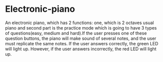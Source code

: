 # Electronic-piano

An electronic piano, which has 2 functions: one, which is 2 octaves  usual piano and second part is the practice mode which is going to have 3 types of questions(easy,  medium and hard).If the user presses one of these question buttons, the piano will make sound of several notes, and the user must replicate the same notes. If the user answers correctly, the green  LED will light up. However, if the user answers incorrectly, the red LED will light up.  
